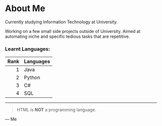 # About Me

Currently studying Information Technology at University. 

Working on a few small side projects outside of University. Aimed at automating niche and specific tedious tasks that are repetitive.

### Learnt Languages:
| Rank | Languages |
|-----:|-----------|
|     1| Java      |
|     2| Python    |
|     3| C#        |
|     4| SQL       |

---
> HTML is **NOT** a programming language.

— Me
<!--
**jgarnon/jgarnon** is a ✨ _special_ ✨ repository because its `README.md` (this file) appears on your GitHub profile.

Here are some ideas to get you started:

- 🔭 I’m currently working on ...
- 🌱 I’m currently learning ...
- 👯 I’m looking to collaborate on ...
- 🤔 I’m looking for help with ...
- 💬 Ask me about ...
- 📫 How to reach me: ...
- 😄 Pronouns: ...
- ⚡ Fun fact: ...
-->
